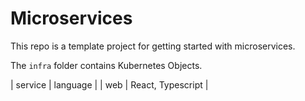 # Microservices

This repo is a template project for getting started with microservices.

The `infra` folder contains Kubernetes Objects.

| service | language |
| web | React, Typescript |
